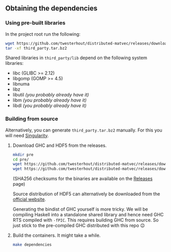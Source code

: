 ## Obtaining the dependencies

### Using pre-built libraries

In the project root run the following:

```sh
wget https://github.com/twesterhout/distributed-matvec/releases/download/v0.0.1-pre/third_party.tar.bz2
tar -xf third_party.tar.bz2
```

Shared libraries in `third_party/lib` depend on the following system libraries:

  * libc (GLIBC >= 2.12)
  * libgomp (GOMP >= 4.5)
  * libnuma
  * libz
  * libutil *(you probably already have it)*
  * libm *(you probably already have it)*
  * libdl *(you probably already have it)*

### Building from source

Alternatively, you can generate `third_party.tar.bz2` manually. For this you will need [Singularity](https://sylabs.io/).

1) Download GHC and HDF5 from the releases.

   ```sh
   mkdir pre
   cd pre/
   wget https://github.com/twesterhout/distributed-matvec/releases/download/v0.0.0/ghc-8.10.7-x86_64-linux-ubuntu-18.04-2021-12-16.tar.xz
   wget https://github.com/twesterhout/distributed-matvec/releases/download/v0.0.0/hdf5-1.12.1.tar.bz2
   ```
   (SHA256 checksums for the binaries are available on the [Releases](https://github.com/twesterhout/distributed-matvec/releases) page)

   Source distribution of HDF5 can alternatively be downloaded from the [official website](https://www.hdfgroup.org/downloads/hdf5/source-code/).

   Generating the bindist of GHC yourself is more tricky. We will be compiling Haskell into a standalone shared library and hence need GHC RTS compiled with `-fPIC`. This requires building GHC from source. So just stick to the pre-compiled GHC distributed with this repo :wink:

2) Build the containers. It might take a while.

   ```sh
   make dependencies
   ```
